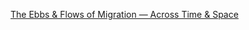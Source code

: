 [The Ebbs & Flows of Migration — Across Time & Space](https://sakmkarim.github.io/Dissertation-Proposal/docs/index.md)


